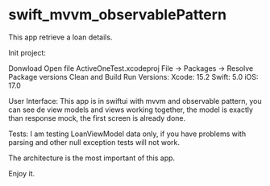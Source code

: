 # swift_mvvm_observablePattern
This app retrieve a loan details.

Init project:

Donwload
Open file ActiveOneTest.xcodeproj
File -> Packages -> Resolve Package versions
Clean and Build
Run
Versions: Xcode: 15.2 Swift: 5.0 iOS: 17.0

User Interface: This app is in swiftui with mvvm and observable pattern, you can see de view models and views working together, the model is exactly than response mock, the first screen is already done.

Tests: I am testing LoanViewModel data only, if you have problems with parsing and other null exception tests will not work.

The architecture is the most important of this app.

Enjoy it.

